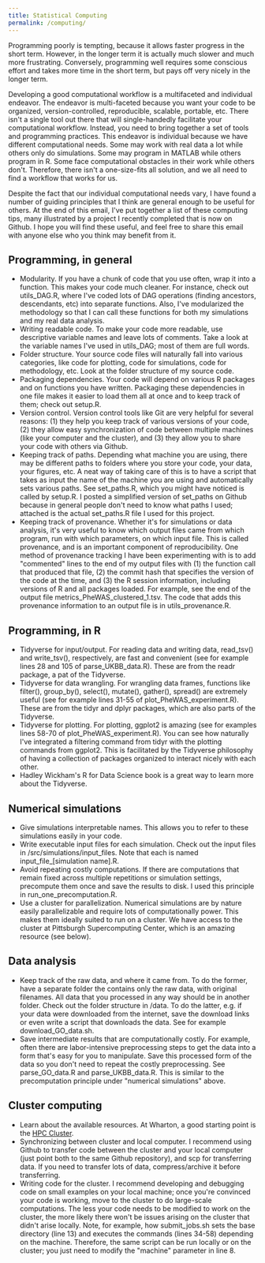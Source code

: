 ```yaml
---
title: Statistical Computing
permalink: /computing/ 
---
```



Programming poorly is tempting, because it allows faster progress in the short term. However, in the longer term it is actually much slower and much more frustrating. Conversely, programming well requires some conscious effort and takes more time in the short term, but pays off very nicely in the longer term.

Developing a good computational workflow is a multifaceted and individual endeavor. The endeavor is multi-faceted because you want your code to be organized, version-controlled, reproducible, scalable, portable, etc. There isn't a single tool out there that will single-handedly facilitate your computational workflow. Instead, you need to bring together a set of tools and programming practices. This endeavor is individual because we have different computational needs. Some may work with real data a lot while others only do simulations. Some may program in MATLAB while others program in R. Some face computational obstacles in their work while others don't. Therefore, there isn't a one-size-fits all solution, and we all need to find a workflow that works for us.

Despite the fact that our individual computational needs vary, I have found a number of guiding principles that I think are general enough to be useful for others. At the end of this email, I've put together a list of these computing tips, many illustrated by a project I recently completed that is now on Github. I hope you will find these useful, and feel free to share this email with anyone else who you think may benefit from it.


Programming, in general
------

- Modularity. If you have a chunk of code that you use often, wrap it into a function. This makes your code much cleaner. For instance, check out utils_DAG.R, where I've coded lots of DAG operations (finding ancestors, descendants, etc) into separate functions. Also, I've modularized the methodology so that I can call these functions for both my simulations and my real data analysis.
- Writing readable code. To make your code more readable, use descriptive variable names and leave lots of comments. Take a look at the variable names I've used in utils_DAG; most of them are full words.
- Folder structure. Your source code files will naturally fall into various categories, like code for plotting, code for simulations, code for methodology, etc. Look at the folder structure of my source code.
- Packaging dependencies. Your code will depend on various R packages and on functions you have written. Packaging these dependencies in one file makes it easier to load them all at once and to keep track of them; check out setup.R.
- Version control. Version control tools like Git are very helpful for several reasons: (1) they help you keep track of various versions of your code, (2) they allow easy synchronization of code between multiple machines (like your computer and the cluster), and (3) they allow you to share your code with others via Github.
- Keeping track of paths. Depending what machine you are using, there may be different paths to folders where you store your code, your data, your figures, etc. A neat way of taking care of this is to have a script that takes as input the name of the machine you are using and automatically sets various paths. See set_paths.R, which you might have noticed is called by setup.R. I posted a simplified version of set_paths on Github because in general people don't need to know what paths I used; attached is the actual set_paths.R file I used for this project.
- Keeping track of provenance. Whether it's for simulations or data analysis, it's very useful to know which output files came from which program, run with which parameters, on which input file. This is called provenance, and is an important component of reproducibility. One method of provenance tracking I have been experimenting with is to add "commented" lines to the end of my output files with (1) the function call that produced that file, (2) the commit hash that specifies the version of the code at the time, and (3) the R session information, including versions of R and all packages loaded. For example, see the end of the output file metrics_PheWAS_clustered_1.tsv. The code that adds this provenance information to an output file is in utils_provenance.R.

Programming, in R
------
- Tidyverse for input/output. For reading data and writing data, read_tsv() and write_tsv(), respectively, are fast and convenient (see for example lines 28 and 105 of parse_UKBB_data.R). These are from the readr package, a pat of the Tidyverse.
- Tidyverse for data wrangling. For wrangling data frames, functions like filter(), group_by(), select(), mutate(), gather(), spread() are extremely useful (see for example lines 31-55 of plot_PheWAS_experiment.R). These are from the tidyr and dplyr packages, which are also parts of the Tidyverse.
- Tidyverse for plotting. For plotting, ggplot2 is amazing (see for examples lines 58-70 of plot_PheWAS_experiment.R). You can see how naturally I've integrated a filtering command from tidyr with the plotting commands from ggplot2. This is facilitated by the Tidyverse philosophy of having a collection of packages organized to interact nicely with each other.
- Hadley Wickham's R for Data Science book is a great way to learn more about the Tidyverse.

Numerical simulations
------
- Give simulations interpretable names. This allows you to refer to these simulations easily in your code.
- Write executable input files for each simulation. Check out the input files in /src/simulations/input_files. Note that each is named input_file_[simulation name].R.
- Avoid repeating costly computations. If there are computations that remain fixed across multiple repetitions or simulation settings, precompute them once and save the results to disk. I used this principle in run_one_precomputation.R.
- Use a cluster for parallelization. Numerical simulations are by nature easily parallelizable and require lots of computationally power. This makes them ideally suited to run on a cluster. We have access to the cluster at Pittsburgh Supercomputing Center, which is an amazing resource (see below).

Data analysis
------

- Keep track of the raw data, and where it came from. To do the former, have a separate folder the contains only the raw data, with original filenames. All data that you processed in any way should be in another folder. Check out the folder structure in /data. To do the latter, e.g. if your data were downloaded from the internet, save the download links or even write a script that downloads the data. See for example download_GO_data.sh.
- Save intermediate results that are computationally costly. For example, often there are labor-intensive preprocessing steps to get the data into a form that's easy for you to manipulate. Save this processed form of the data so you don't need to repeat the costly preprocessing. See parse_GO_data.R and parse_UKBB_data.R. This is similar to the precomputation principle under "numerical simulations" above.

Cluster computing
------

- Learn about the available resources. At Wharton, a good starting point is the [HPC Cluster](https://research-it.wharton.upenn.edu/documentation/).
- Synchronizing between cluster and local computer. I recommend using Github to transfer code between the cluster and your local computer (just point both to the same Github repository), and scp for transferring data. If you need to transfer lots of data, compress/archive it before transferring.
- Writing code for the cluster. I recommend developing and debugging code on small examples on your local machine; once you're convinced your code is working, move to the cluster to do large-scale computations. The less your code needs to be modified to work on the cluster, the more likely there won't be issues arising on the cluster that didn't arise locally. Note, for example, how submit_jobs.sh sets the base directory (line 13) and executes the commands (lines 34-58) depending on the machine. Therefore, the same script can be run locally or on the cluster; you just need to modify the "machine" parameter in line 8.

